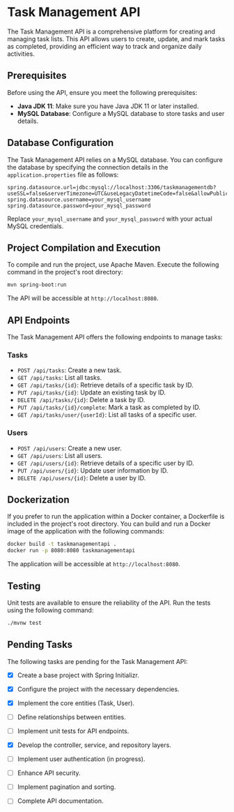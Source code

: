 # Task Management API

The Task Management API is a comprehensive platform for creating and managing task lists. This API allows users to create, update, and mark tasks as completed, providing an efficient way to track and organize daily activities.

## Prerequisites

Before using the API, ensure you meet the following prerequisites:

- **Java JDK 11**: Make sure you have Java JDK 11 or later installed.
- **MySQL Database**: Configure a MySQL database to store tasks and user details.

## Database Configuration

The Task Management API relies on a MySQL database. You can configure the database by specifying the connection details in the `application.properties` file as follows:

```properties
spring.datasource.url=jdbc:mysql://localhost:3306/taskmanagementdb?useSSL=false&serverTimezone=UTC&useLegacyDatetimeCode=false&allowPublicKeyRetrieval=true
spring.datasource.username=your_mysql_username
spring.datasource.password=your_mysql_password
```

Replace `your_mysql_username` and `your_mysql_password` with your actual MySQL credentials.

## Project Compilation and Execution

To compile and run the project, use Apache Maven. Execute the following command in the project's root directory:

```bash
mvn spring-boot:run
```

The API will be accessible at `http://localhost:8080`.

## API Endpoints

The Task Management API offers the following endpoints to manage tasks:

### Tasks

- `POST /api/tasks`: Create a new task.
- `GET /api/tasks`: List all tasks.
- `GET /api/tasks/{id}`: Retrieve details of a specific task by ID.
- `PUT /api/tasks/{id}`: Update an existing task by ID.
- `DELETE /api/tasks/{id}`: Delete a task by ID.
- `PUT /api/tasks/{id}/complete`: Mark a task as completed by ID.
- `GET /api/tasks/user/{userId}`: List all tasks of a specific user.

### Users

- `POST /api/users`: Create a new user.
- `GET /api/users`: List all users.
- `GET /api/users/{id}`: Retrieve details of a specific user by ID.
- `PUT /api/users/{id}`: Update user information by ID.
- `DELETE /api/users/{id}`: Delete a user by ID.

## Dockerization

If you prefer to run the application within a Docker container, a Dockerfile is included in the project's root directory. You can build and run a Docker image of the application with the following commands:

```bash
docker build -t taskmanagementapi .
docker run -p 8080:8080 taskmanagementapi
```

The application will be accessible at `http://localhost:8080`.

## Testing

Unit tests are available to ensure the reliability of the API. Run the tests using the following command:

```bash
./mvnw test
```

## Pending Tasks

The following tasks are pending for the Task Management API:

- [x] Create a base project with Spring Initializr.
- [x] Configure the project with the necessary dependencies.
- [x] Implement the core entities (Task, User).
- [ ] Define relationships between entities.
- [ ] Implement unit tests for API endpoints.
- [x] Develop the controller, service, and repository layers.
- [ ] Implement user authentication (in progress).
- [ ] Enhance API security.
- [ ] Implement pagination and sorting.
- [ ] Complete API documentation.

